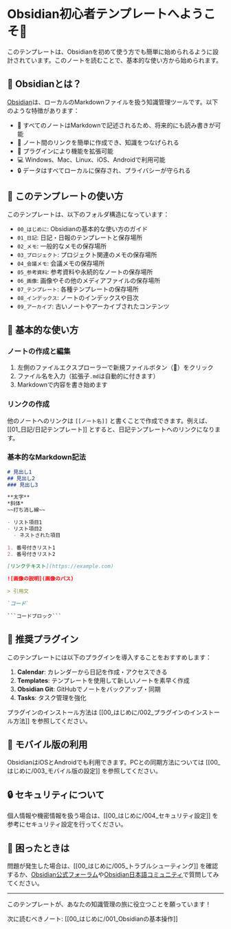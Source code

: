 # Obsidian初心者テンプレートへようこそ👋

このテンプレートは、Obsidianを初めて使う方でも簡単に始められるように設計されています。このノートを読むことで、基本的な使い方から始められます。

## 🌟 Obsidianとは？

[Obsidian](https://obsidian.md/)は、ローカルのMarkdownファイルを扱う知識管理ツールです。以下のような特徴があります：

- 📝 すべてのノートはMarkdownで記述されるため、将来的にも読み書きが可能
- 🔄 ノート間のリンクを簡単に作成でき、知識をつなげられる
- 🧩 プラグインにより機能を拡張可能
- 💻 Windows、Mac、Linux、iOS、Androidで利用可能
- 🔒 データはすべてローカルに保存され、プライバシーが守られる

## 🚀 このテンプレートの使い方

このテンプレートは、以下のフォルダ構造になっています：

- `00_はじめに`: Obsidianの基本的な使い方のガイド
- `01_日記`: 日記・日報のテンプレートと保存場所
- `02_メモ`: 一般的なメモの保存場所
- `03_プロジェクト`: プロジェクト関連のメモの保存場所
- `04_会議メモ`: 会議メモの保存場所
- `05_参考資料`: 参考資料や永続的なノートの保存場所
- `06_画像`: 画像やその他のメディアファイルの保存場所
- `07_テンプレート`: 各種テンプレートの保存場所
- `08_インデックス`: ノートのインデックスや目次
- `09_アーカイブ`: 古いノートやアーカイブされたコンテンツ

## 📝 基本的な使い方

### ノートの作成と編集

1. 左側のファイルエクスプローラーで新規ファイルボタン（📄）をクリック
2. ファイル名を入力（拡張子`.md`は自動的に付きます）
3. Markdownで内容を書き始めます

### リンクの作成

他のノートへのリンクは `[[ノート名]]` と書くことで作成できます。例えば、[[01_日記/日記テンプレート]] とすると、日記テンプレートへのリンクになります。

### 基本的なMarkdown記法

```markdown
# 見出し1
## 見出し2
### 見出し3

**太字**
*斜体*
~~打ち消し線~~

- リスト項目1
- リスト項目2
  - ネストされた項目

1. 番号付きリスト1
2. 番号付きリスト2

[リンクテキスト](https://example.com)

![画像の説明](画像のパス)

> 引用文

`コード`

```コードブロック```
```

## 🔌 推奨プラグイン

このテンプレートには以下のプラグインを導入することをおすすめします：

1. **Calendar**: カレンダーから日記を作成・アクセスできる
2. **Templates**: テンプレートを使用して新しいノートを素早く作成
3. **Obsidian Git**: GitHubでノートをバックアップ・同期
4. **Tasks**: タスク管理を強化

プラグインのインストール方法は [[00_はじめに/002_プラグインのインストール方法]] を参照してください。

## 📱 モバイル版の利用

ObsidianはiOSとAndroidでも利用できます。PCとの同期方法については [[00_はじめに/003_モバイル版の設定]] を参照してください。

## 🔒 セキュリティについて

個人情報や機密情報を扱う場合は、[[00_はじめに/004_セキュリティ設定]] を参考にセキュリティ設定を行ってください。

## 🤔 困ったときは

問題が発生した場合は、[[00_はじめに/005_トラブルシューティング]] を確認するか、[Obsidian公式フォーラム](https://forum.obsidian.md/)や[Obsidian日本語コミュニティ](https://forum.obsidian.md/c/multilingual/japanese/39)で質問してみてください。

---

このテンプレートが、あなたの知識管理の旅に役立つことを願っています！

次に読むべきノート: [[00_はじめに/001_Obsidianの基本操作]]
